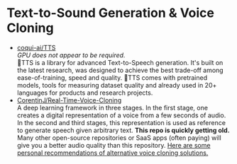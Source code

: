 # Text-to-Sound Generation & Voice Cloning
- [coqui-ai/TTS](https://github.com/coqui-ai/tts)  
_GPU does not appear to be required._  
🐸TTS is a library for advanced Text-to-Speech generation. It's built on the latest research, was designed to achieve the best trade-off among ease-of-training, speed and quality. 🐸TTS comes with pretrained models, tools for measuring dataset quality and already used in 20+ languages for products and research projects. 
- [CorentinJ/Real-Time-Voice-Cloning](https://github.com/CorentinJ/Real-Time-Voice-Cloning)  
A deep learning framework in three stages. In the first stage, one creates a digital representation of a voice from a few seconds of audio. In the second and third stages, this representation is used as reference to generate speech given arbitrary text. **This repo is quickly getting old.** Many other open-source repositories or SaaS apps (often paying) will give you a better audio quality than this repository. [Here are some personal recommendations of alternative voice cloning solutions.](https://github.com/CorentinJ/Real-Time-Voice-Cloning#heads-up)

